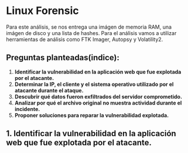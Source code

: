 # Linux Forensic

Para este análisis, se nos entrega una imágen de memoria RAM, una imágen de disco y una lista de hashes.
Para el análisis vamos a utilizar herramientas de análisis como FTK Imager, Autopsy y Volatility2.


## Preguntas planteadas(indice):

1. **Identificar la vulnerabilidad en la aplicación web que fue explotada por el atacante.**
2. **Determinar la IP, el cliente y el sistema operativo utilizado por el atacante durante el ataque.**
3. **Descubrir qué datos fueron exfiltrados del servidor comprometido.**
4. **Analizar por qué el archivo original no muestra actividad durante el incidente.**
5. **Proponer soluciones para reparar la vulnerabilidad explotada.**

## 1. Identificar la vulnerabilidad en la aplicación web que fue explotada por el atacante.

